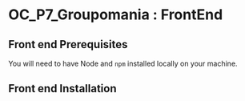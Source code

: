 # OC_P7_Groupomania : FrontEnd 

## Front end Prerequisites

You will need to have Node and `npm` installed locally on your machine.

## Front end Installation